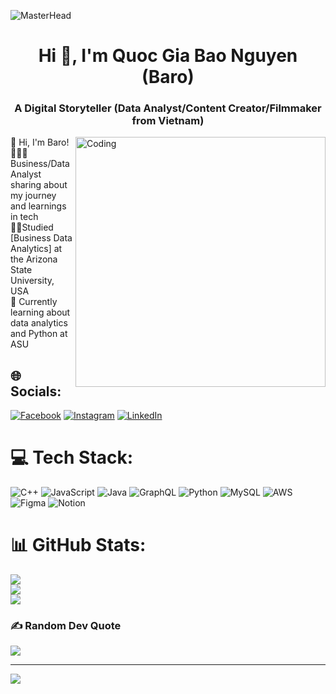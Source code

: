 ![MasterHead](https://64.media.tumblr.com/54805606e41234da265775f4ee8631ef/41d4a35f37c5abf1-f6/s1280x1920/c86995ddee2840dabfff99995367a58ed1382687.gifv)
<h1 align="center">Hi 👋, I'm Quoc Gia Bao Nguyen (Baro)</h1>
<h3 align="center">A Digital Storyteller (Data Analyst/Content Creator/Filmmaker from Vietnam)</h3>
<img align="right" alt="Coding" width="400" src="https://cdn.dribbble.com/users/1708816/screenshots/15637256/media/f9826f0af8a49462f048262a8502035b.gif">

👋 Hi, I'm Baro! <br/>
🧑🏻‍💻Business/Data Analyst sharing about my journey and learnings in tech <br/>
👨‍🎓Studied [Business Data Analytics] at the Arizona State University, USA <br/>
💭 Currently learning about data analytics and Python at ASU <br/>



## 🌐 Socials:
[![Facebook](https://img.shields.io/badge/Facebook-%231877F2.svg?logo=Facebook&logoColor=white)](https://facebook.com/https://www.facebook.com/profile.php?id=100035430443318) [![Instagram](https://img.shields.io/badge/Instagram-%23E4405F.svg?logo=Instagram&logoColor=white)](https://instagram.com/https://www.instagram.com/baoo_nguyennn/) [![LinkedIn](https://img.shields.io/badge/LinkedIn-%230077B5.svg?logo=linkedin&logoColor=white)](https://linkedin.com/in/https://www.linkedin.com/feed/) 

# 💻 Tech Stack:
![C++](https://img.shields.io/badge/c++-%2300599C.svg?style=for-the-badge&logo=c%2B%2B&logoColor=white) ![JavaScript](https://img.shields.io/badge/javascript-%23323330.svg?style=for-the-badge&logo=javascript&logoColor=%23F7DF1E) ![Java](https://img.shields.io/badge/java-%23ED8B00.svg?style=for-the-badge&logo=openjdk&logoColor=white) ![GraphQL](https://img.shields.io/badge/-GraphQL-E10098?style=for-the-badge&logo=graphql&logoColor=white) ![Python](https://img.shields.io/badge/python-3670A0?style=for-the-badge&logo=python&logoColor=ffdd54) ![MySQL](https://img.shields.io/badge/mysql-4479A1.svg?style=for-the-badge&logo=mysql&logoColor=white) ![AWS](https://img.shields.io/badge/AWS-%23FF9900.svg?style=for-the-badge&logo=amazon-aws&logoColor=white) ![Figma](https://img.shields.io/badge/figma-%23F24E1E.svg?style=for-the-badge&logo=figma&logoColor=white) ![Notion](https://img.shields.io/badge/Notion-%23000000.svg?style=for-the-badge&logo=notion&logoColor=white)
# 📊 GitHub Stats:
![](https://github-readme-stats.vercel.app/api?username=BaronguyenVinasu&theme=dark&hide_border=false&include_all_commits=false&count_private=false)<br/>
![](https://github-readme-streak-stats.herokuapp.com/?user=BaronguyenVinasu&theme=dark&hide_border=false)<br/>
![](https://github-readme-stats.vercel.app/api/top-langs/?username=BaronguyenVinasu&theme=dark&hide_border=false&include_all_commits=false&count_private=false&layout=compact)

### ✍️ Random Dev Quote
![](https://quotes-github-readme.vercel.app/api?type=horizontal&theme=radical)

---
[![](https://visitcount.itsvg.in/api?id=BaronguyenVinasu&icon=0&color=0)](https://visitcount.itsvg.in)

<!-- Proudly created with GPRM ( https://gprm.itsvg.in ) -->
